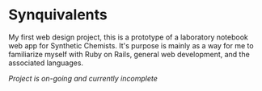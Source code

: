 # Synquivalents
My first web design project, this is a prototype of a laboratory notebook web app for Synthetic Chemists. It's purpose is mainly as a way for me to familiarize myself with Ruby on Rails, general web development, and the associated languages.

*Project is on-going and currently incomplete*